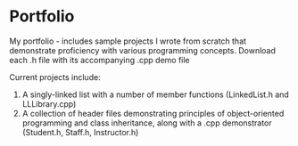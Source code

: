 # Portfolio
My portfolio - includes sample projects I wrote from scratch that demonstrate proficiency with various programming concepts. Download each .h file with its accompanying .cpp demo file

Current projects include:
1. A singly-linked list with a number of member functions (LinkedList.h and LLLibrary.cpp)
2. A collection of header files demonstrating principles of object-oriented programming and class inheritance, along with a .cpp demonstrator
(Student.h, Staff.h, Instructor.h)
